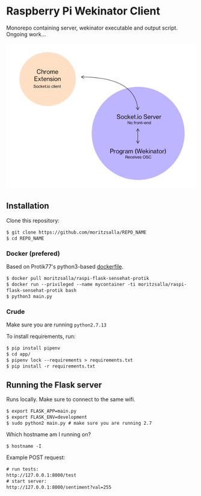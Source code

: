 # Raspberry Pi Wekinator Client

Monorepo containing server, wekinator executable and output script. Ongoing work…

![Image](./image.jpg)

## Installation

Clone this repository:

```
$ git clone https://github.com/moritzsalla/REPO_NAME
$ cd REPO_NAME
```

### Docker (prefered)

Based on Protik77's python3-based [dockerfile](https://hub.docker.com/r/protik77/python3-sensehat).

```
$ docker pull moritzsalla/raspi-flask-sensehat-protik
$ docker run --privileged --name mycontainer -ti moritzsalla/raspi-flask-sensehat-protik bash
$ python3 main.py
```

### Crude

Make sure you are running `python2.7.13`

To install requirements, run:

```
$ pip install pipenv
$ cd app/
$ pipenv lock --requirements > requirements.txt
$ pip install -r requirements.txt
```

## Running the Flask server

Runs locally. Make sure to connect to the same wifi.

```
$ export FLASK_APP=main.py
$ export FLASK_ENV=development
$ sudo python2 main.py # make sure you are running 2.7
```

Which hostname am I running on?

```
$ hostname -I
```

Example POST request:

```
# run tests:
http://127.0.0.1:8000/test
# start server:
http://127.0.0.1:8000/sentiment?val=255
```
